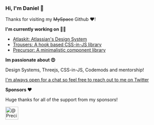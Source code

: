 ### Hi, I'm Daniel 👋

Thanks for visiting my ~~MySpace~~ Github ❤️!

**I'm currently working on 👨‍💻**
- [Atlaskit: Atlassian's Design System](http://atlaskit.atlassian.com/)
- [Trousers: A hook based CSS-in-JS library](https://github.com/danieldelcore/trousers)
- [Precursor: A minimalistic component library](https://github.com/danieldelcore/precursor)

**Im passionate about 😍**

Design Systems, Threejs, CSS-in-JS, Codemods and mentorship! 

[I'm always open for a chat so feel free to reach out to me on Twitter](https://twitter.com/danieldelcore)

**Sponsors ❤️**

Huge thanks for all of the support from my sponsors!

<p>
    <a href="https://github.com/preciselyalyss"
    ><img
            src="https://avatars1.githubusercontent.com/u/9373485?s=60&amp;v=4"
            width="40"
            height="40"
            alt="@PreciselyAlyss"
    /></a>
 </p>
